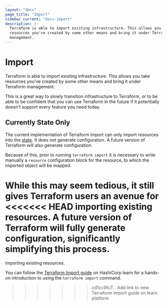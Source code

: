 ```yaml
---
layout: "docs"
page_title: "Import"
sidebar_current: "docs-import"
description: |-
  Terraform is able to import existing infrastructure. This allows you take
  resources you've created by some other means and bring it under Terraform
  management.
---
```


# Import

Terraform is able to import existing infrastructure. This allows you take
resources you've created by some other means and bring it under Terraform
management.

This is a great way to slowly transition infrastructure to Terraform, or
to be able to be confident that you can use Terraform in the future if it
potentially doesn't support every feature you need today.

## Currently State Only

The current implementation of Terraform import can only import resources
into the [state](/docs/state). It does not generate configuration. A future
version of Terraform will also generate configuration.

Because of this, prior to running `terraform import` it is necessary to write
manually a `resource` configuration block for the resource, to which the
imported object will be mapped.

While this may seem tedious, it still gives Terraform users an avenue for
<<<<<<< HEAD
importing existing resources. A future version of Terraform will fully generate
configuration, significantly simplifying this process.
=======
importing existing resources.

You can follow the [Terraform Import guide](https://learn.hashicorp.com/terraform/state/import?utm_source=WEBSITE&utm_medium=WEB_IO&utm_offer=ARTICLE_PAGE&utm_content=DOCS) on HashiCorp learn for a hands-on
introduction to using the `terraform import` command.
>>>>>>> cd1cc9fc7... Add link to new Terraform Import guide on learn platform
